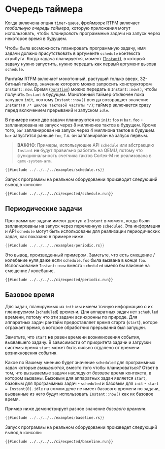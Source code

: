 # Очередь таймера

Когда включена опция `timer-queue`, фреймворк RTFM включает
*глобальную очередь таймера*, которую приложения могут использовать, чтобы
*планировать* программные задачи на запуск через некоторое время в будущем.

Чтобы была возможность планировать программную задачу, имя задачи должно
присутствовать в аргументе `schedule` контекста атрибута. Когда задача
планируется, момент ([`Instant`]), в который задачу нужно запустить, нужно передать
как первый аргумент вызова `schedule`.

[`Instant`]: ../../api/rtfm/struct.Instant.html

Рантайм RTFM включает монотонный, растущий только вверх, 32-битный таймер,
значение которого можно запросить конструктором `Instant::now`. Время ([`Duration`])
можно передать в `Instant::now()`, чтобы получить `Instant` в будущем. Монотонный
таймер отключен пока запущен `init`, поэтому `Instant::now()` всегда возвращает
значение `Instant(0 /* циклов тактовой частоты */)`; таймер включается сразу перед
включением прерываний и запуском `idle`.

[`Duration`]: ../../api/rtfm/struct.Duration.html

В примере ниже две задачи планируются из `init`: `foo` и `bar`. `foo` -
запланирована на запуск через 8 миллионов тактов в будущем. Кроме того, `bar`
запланирован на запуск через 4 миллиона тактов в будущем. `bar` запустится раньше
`foo`, т.к. он запланирован на запуск первым.

> **ВАЖНО**: Примеры, использующие API `schedule` или абстракцию `Instant`
> **не** будут правильно работать на QEMU, потому что функциональность счетчика
> тактов Cortex-M не реализована в `qemu-system-arm`.

``` rust
{{#include ../../../../examples/schedule.rs}}
```

Запуск программы на реальном оборудовании производит следующий вывод в консоли:

``` text
{{#include ../../../../ci/expected/schedule.run}}
```

## Периодические задачи

Программные задачи имеют доступ к `Instant` в момент, когда были запланированы
на запуск через переменную `scheduled`. Эта информация и API `schedule` могут
быть использованы для реализации периодических задач, как показано в примере ниже.

``` rust
{{#include ../../../../examples/periodic.rs}}
```

Это вывод, произведенный примером. Заметьте, что есть смещение / колебание нуля
даже если `schedule.foo` была вызвана в *конце* `foo`. Использование
`Instant::now` вместо `scheduled` имело бы влияние на смещение / колебание.

``` text
{{#include ../../../../ci/expected/periodic.run}}
```

## Базовое время

Для задач, планируемых из `init` мы имеем точную информацию о их планируемом
(`scheduled`) времени. Для аппаратных задач нет `scheduled` времени, потому
что эти задачи асинхронны по природе. Для аппаратных задач рантайм предоставляет
время старта (`start`), которе отражает время, в которое обработчик прерывания
был запущен.

Заметьте, что `start` **не** равен времени возникновения события, вызвавшего
задачу. В зависимости от приоритета задачи и загрузки системы время
`start` может быть сильно отдалено от времени возникновения события.

Какое по Вашему мнению будет значение `scheduled` для программных задач которые
*вызываются*, вместо того чтобы планироваться? Ответ в том, что вызываемые
задачи наследуют *базовое* время контекста, в котором вызваны. Бызовым для
аппаратных задач является `start`, базовым для программных задач - `scheduled`
и базовым для `init` - `start = Instant(0)`. `idle` на сомом деле не имеет
базового времени но задачи, вызванные из него будут использовать `Instant::now()`
как их базовое время.

Пример ниже демонстрирует разное значение *базового времени*.

``` rust
{{#include ../../../../examples/baseline.rs}}
```

Запуск программы на реальном оборудовании произведет следующий вывод в консоли:

``` text
{{#include ../../../../ci/expected/baseline.run}}
```

